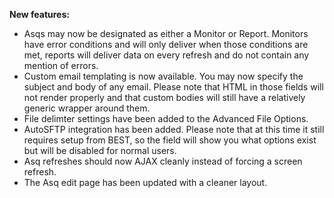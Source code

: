 **New features:**

*   Asqs may now be designated as either a Monitor or Report. Monitors have error conditions and will only deliver when those conditions are met, reports will deliver data on every refresh and do not contain any mention of errors.
*   Custom email templating is now available. You may now specify the subject and body of any email. Please note that HTML in those fields will not render properly and that custom bodies will still have a relatively generic wrapper around them.
*   File delimter settings have been added to the Advanced File Options.
*   AutoSFTP integration has been added. Please note that at this time it still requires setup from BEST, so the field will show you what options exist but will be disabled for normal users.
*   Asq refreshes should now AJAX cleanly instead of forcing a screen refresh.
*   The Asq edit page has been updated with a cleaner layout.